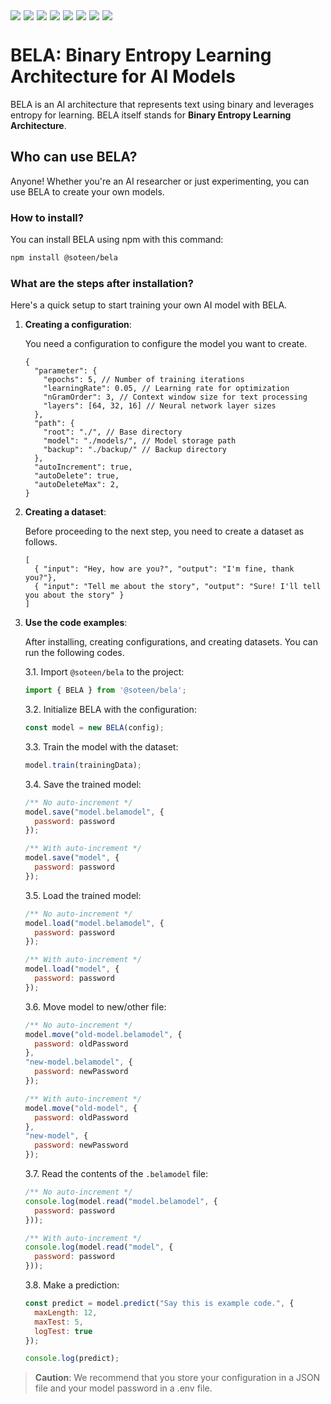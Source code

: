 <div style="display: flex; flex-wrap: wrap; gap: 5px;">
  <img src="https://img.shields.io/badge/Node.js-12%2B-green?logo=node.js&style=flat-square">
  <img src="https://img.shields.io/github/license/soteenstudio/bela?style=flat-square">
  <img src="https://img.shields.io/npm/v/@soteen/bela?style=flat-square">
  <img src="https://img.shields.io/npm/dt/@soteen/bela?style=flat-square">
  <img src="https://img.shields.io/github/repo-size/soteenstudio/bela?style=flat-square">
  <img src="https://img.shields.io/github/contributors/soteenstudio/bela?style=flat-square">
  <img src="https://img.shields.io/github/stars/soteenstudio/bela?style=flat-square">
  <img src="https://img.shields.io/github/issues/soteenstudio/bela?style=flat-square">
</div>

# BELA: Binary Entropy Learning Architecture for AI Models
BELA is an AI architecture that represents text using binary and leverages entropy for learning.
BELA itself stands for **Binary Entropy Learning Architecture**.
## Who can use BELA?
Anyone! Whether you're an AI researcher or just experimenting, you can use BELA to create your own models.
### How to install?
You can install BELA using npm with this command:
```sh
npm install @soteen/bela
```
### What are the steps after installation?
Here's a quick setup to start training your own AI model with BELA.
1. **Creating a configuration**:

    You need a configuration to configure the model you want to create.
    ```json5
    {
      "parameter": {
        "epochs": 5, // Number of training iterations
        "learningRate": 0.05, // Learning rate for optimization
        "nGramOrder": 3, // Context window size for text processing
        "layers": [64, 32, 16] // Neural network layer sizes
      },
      "path": {
        "root": "./", // Base directory
        "model": "./models/", // Model storage path
        "backup": "./backup/" // Backup directory
      },
      "autoIncrement": true, 
      "autoDelete": true,
      "autoDeleteMax": 2,
    }
    ```
2. **Creating a dataset**:

    Before proceeding to the next step, you need to create a dataset as follows.
    ```json5
    [
      { "input": "Hey, how are you?", "output": "I'm fine, thank you?"},
      { "input": "Tell me about the story", "output": "Sure! I'll tell you about the story" }
    ]
    ```
3. **Use the code examples**:
    
    After installing, creating configurations, and creating datasets. You can run the following codes.
    
      3.1. Import ``@soteen/bela`` to the project:
      ```javascript
      import { BELA } from '@soteen/bela';
      ```
      3.2. Initialize BELA with the configuration:
      ```javascript
      const model = new BELA(config);
      ```
      3.3. Train the model with the dataset:
      ```javascript
      model.train(trainingData);
      ```
      3.4. Save the trained model:
      ```javascript
      /** No auto-increment */
      model.save("model.belamodel", {
        password: password
      });
      
      /** With auto-increment */
      model.save("model", {
        password: password
      });
      ```
      3.5. Load the trained model:
      ```javascript
      /** No auto-increment */
      model.load("model.belamodel", {
        password: password
      });
      
      /** With auto-increment */
      model.load("model", {
        password: password
      });
      ```
      3.6. Move model to new/other file:
      ```javascript
      /** No auto-increment */
      model.move("old-model.belamodel", {
        password: oldPassword
      },
      "new-model.belamodel", {
        password: newPassword
      });
      
      /** With auto-increment */
      model.move("old-model", {
        password: oldPassword
      },
      "new-model", {
        password: newPassword
      });
      ```
      3.7. Read the contents of the ``.belamodel`` file:
      ```javascript
      /** No auto-increment */
      console.log(model.read("model.belamodel", {
        password: password
      }));
      
      /** With auto-increment */
      console.log(model.read("model", {
        password: password
      }));
      ```
      3.8. Make a prediction:
      ```javascript
      const predict = model.predict("Say this is example code.", {
        maxLength: 12,
        maxTest: 5,
        logTest: true
      });
      
      console.log(predict);
      ```

> **Caution**: We recommend that you store your configuration in a JSON file and your model password in a .env file.